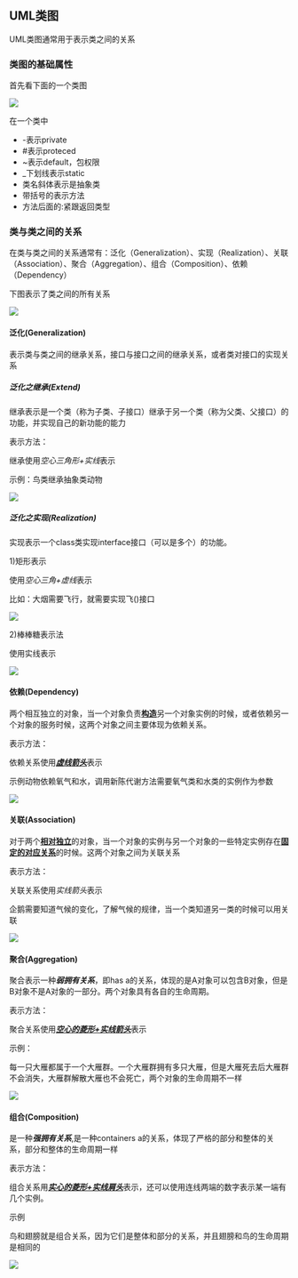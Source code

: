 ## UML类图

UML类图通常用于表示类之间的关系

### 类图的基础属性

首先看下面的一个类图

![](../img/实例类图.webp)

在一个类中

* -表示private
* #表示proteced
* ~表示default，包权限
* _下划线表示static
* 类名斜体表示是抽象类
* 带括号的表示方法
* 方法后面的:紧跟返回类型


### 类与类之间的关系

在类与类之间的关系通常有：泛化（Generalization）、实现（Realization）、关联（Association）、聚合（Aggregation）、组合（Composition）、依赖（Dependency）

下图表示了类之间的所有关系

![](../img/类之间的所有关系概括.webp)

#### 泛化(Generalization)
表示类与类之间的继承关系，接口与接口之间的继承关系，或者类对接口的实现关系

##### 泛化之继承(Extend)

继承表示是一个类（称为子类、子接口）继承于另一个类（称为父类、父接口）的功能，并实现自己的新功能的能力

表示方法：

继承使用*空心三角形+实线*表示

示例：鸟类继承抽象类动物

![](../img/泛化-继承.png)

##### 泛化之实现(Realization)

实现表示一个class类实现interface接口（可以是多个）的功能。

1)矩形表示

使用*空心三角+虚线*表示

比如：大烟需要飞行，就需要实现飞()接口

![](../img/实现的矩形表示法.webp)


2)棒棒糖表示法

使用实线表示

![](../img/实现的棒棒糖表示法.webp)

#### 依赖(Dependency)

两个相互独立的对象，当一个对象负责<b><u>构造</u></b>另一个对象实例的时候，或者依赖另一个对象的服务时候，这两个对象之间主要体现为依赖关系。

表示方法：

依赖关系使用<b><u>*虚线箭头*</u></b>表示

示例动物依赖氧气和水，调用新陈代谢方法需要氧气类和水类的实例作为参数

![](../img/依赖关系.webp)


#### 关联(Association)

对于两个<b><u>相对独立</u></b>的对象，当一个对象的实例与另一个对象的一些特定实例存在<b><u>固定的对应关系</u></b>的时候。这两个对象之间为关联关系

表示方法：

关联关系使用*实线箭头*表示

企鹅需要知道气候的变化，了解气候的规律，当一个类知道另一类的时候可以用关联

![](../img/关联关系.webp)


#### 聚合(Aggregation)

聚合表示一种<b>*弱拥有关系*</b>，即has a的关系，体现的是A对象可以包含B对象，但是B对象不是A对象的一部分。两个对象具有各自的生命周期。

表示方法：

聚合关系使用<u><b>*空心的菱形+实线箭头*</b></u>表示

示例：

每一只大雁都属于一个大雁群。一个大雁群拥有多只大雁，但是大雁死去后大雁群不会消失，大雁群解散大雁也不会死亡，两个对象的生命周期不一样

![](../img/聚合.webp)



#### 组合(Composition)

是一种<b>*强拥有关系*</b>,是一种containers a的关系，体现了严格的部分和整体的关系，部分和整体的生命周期一样

表示方法：

组合关系用<u><b>*实心的菱形+实线肩头*</b></u>表示，还可以使用连线两端的数字表示某一端有几个实例。

示例

鸟和翅膀就是组合关系，因为它们是整体和部分的关系，并且翅膀和鸟的生命周期是相同的

![](../img/组合关系.webp)
